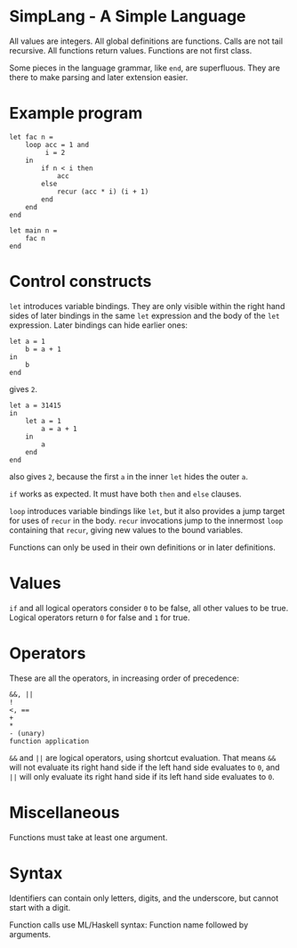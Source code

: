 SimpLang - A Simple Language
============================

All values are integers.  All global definitions are functions.  Calls
are not tail recursive.  All functions return values.  Functions are
not first class.

Some pieces in the language grammar, like `end`, are superfluous.
They are there to make parsing and later extension easier.

# Example program

	let fac n =
		loop acc = 1 and
			 i = 2
		in
			if n < i then
        		acc
      		else
				recur (acc * i) (i + 1)
			end
		end
	end

	let main n =
		fac n
	end

# Control constructs

`let` introduces variable bindings.  They are only visible within the
right hand sides of later bindings in the same `let` expression and
the body of the `let` expression.  Later bindings can hide earlier
ones:

    let a = 1
		b = a + 1
	in
		b
	end

gives `2`.

	let a = 31415
	in
		let a = 1
			a = a + 1
		in
			a
		end
	end

also gives `2`, because the first `a` in the inner `let` hides the
outer `a`.

`if` works as expected.  It must have both `then` and `else` clauses.

`loop` introduces variable bindings like `let`, but it also provides a
jump target for uses of `recur` in the body.  `recur` invocations jump
to the innermost `loop` containing that `recur`, giving new values to
the bound variables.

Functions can only be used in their own definitions or in later
definitions.

# Values

`if` and all logical operators consider `0` to be false, all other
values to be true.  Logical operators return `0` for false and `1` for
true.

# Operators

These are all the operators, in increasing order of precedence:

	&&, ||
	!
	<, ==
	+
	*
	- (unary)
	function application

`&&` and `||` are logical operators, using shortcut evaluation.  That
means `&&` will not evaluate its right hand side if the left hand side
evaluates to `0`, and `||` will only evaluate its right hand side if
its left hand side evaluates to `0`.

# Miscellaneous

Functions must take at least one argument.

# Syntax

Identifiers can contain only letters, digits, and the underscore, but
cannot start with a digit.

Function calls use ML/Haskell syntax: Function name followed by
arguments.
